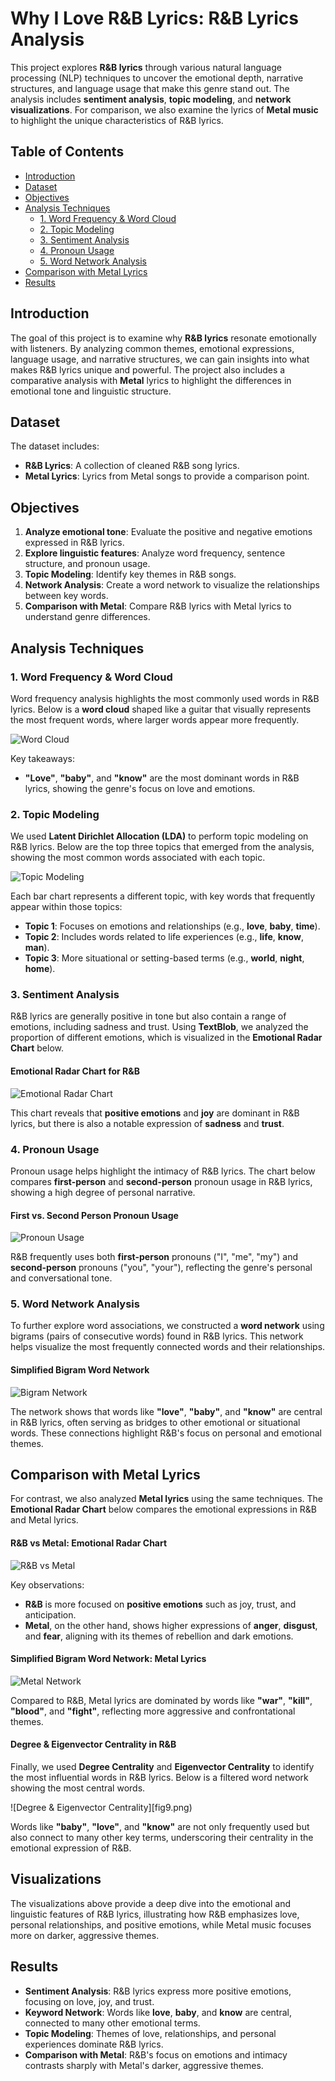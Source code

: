 # Why I Love R&B Lyrics: R&B Lyrics Analysis


This project explores **R&B lyrics** through various natural language processing (NLP) techniques to uncover the emotional depth, narrative structures, and language usage that make this genre stand out. The analysis includes **sentiment analysis**, **topic modeling**, and **network visualizations**. For comparison, we also examine the lyrics of **Metal music** to highlight the unique characteristics of R&B lyrics.

## Table of Contents
- [Introduction](#introduction)
- [Dataset](#dataset)
- [Objectives](#objectives)
- [Analysis Techniques](#analysis-techniques)
  - [1. Word Frequency & Word Cloud](#1-word-frequency--word-cloud)
  - [2. Topic Modeling](#2-topic-modeling)
  - [3. Sentiment Analysis](#3-sentiment-analysis)
  - [4. Pronoun Usage](#4-pronoun-usage)
  - [5. Word Network Analysis](#5-word-network-analysis)
- [Comparison with Metal Lyrics](#comparison-with-metal-lyrics)
- [Results](#results)

## Introduction
The goal of this project is to examine why **R&B lyrics** resonate emotionally with listeners. By analyzing common themes, emotional expressions, language usage, and narrative structures, we can gain insights into what makes R&B lyrics unique and powerful. The project also includes a comparative analysis with **Metal** lyrics to highlight the differences in emotional tone and linguistic structure.

## Dataset
The dataset includes:
- **R&B Lyrics**: A collection of cleaned R&B song lyrics.
- **Metal Lyrics**: Lyrics from Metal songs to provide a comparison point.

## Objectives
1. **Analyze emotional tone**: Evaluate the positive and negative emotions expressed in R&B lyrics.
2. **Explore linguistic features**: Analyze word frequency, sentence structure, and pronoun usage.
3. **Topic Modeling**: Identify key themes in R&B songs.
4. **Network Analysis**: Create a word network to visualize the relationships between key words.
5. **Comparison with Metal**: Compare R&B lyrics with Metal lyrics to understand genre differences.

## Analysis Techniques

### 1. Word Frequency & Word Cloud
Word frequency analysis highlights the most commonly used words in R&B lyrics. Below is a **word cloud** shaped like a guitar that visually represents the most frequent words, where larger words appear more frequently.

![Word Cloud](fig1.png)

Key takeaways:
- **"Love"**, **"baby"**, and **"know"** are the most dominant words in R&B lyrics, showing the genre's focus on love and emotions.

### 2. Topic Modeling
We used **Latent Dirichlet Allocation (LDA)** to perform topic modeling on R&B lyrics. Below are the top three topics that emerged from the analysis, showing the most common words associated with each topic.

![Topic Modeling](fig2.png)

Each bar chart represents a different topic, with key words that frequently appear within those topics:
- **Topic 1**: Focuses on emotions and relationships (e.g., **love**, **baby**, **time**).
- **Topic 2**: Includes words related to life experiences (e.g., **life**, **know**, **man**).
- **Topic 3**: More situational or setting-based terms (e.g., **world**, **night**, **home**).

### 3. Sentiment Analysis
R&B lyrics are generally positive in tone but also contain a range of emotions, including sadness and trust. Using **TextBlob**, we analyzed the proportion of different emotions, which is visualized in the **Emotional Radar Chart** below.

#### Emotional Radar Chart for R&B

![Emotional Radar Chart](fig3.png)

This chart reveals that **positive emotions** and **joy** are dominant in R&B lyrics, but there is also a notable expression of **sadness** and **trust**.

### 4. Pronoun Usage
Pronoun usage helps highlight the intimacy of R&B lyrics. The chart below compares **first-person** and **second-person** pronoun usage in R&B lyrics, showing a high degree of personal narrative. 

#### First vs. Second Person Pronoun Usage

![Pronoun Usage](fig6.png)

R&B frequently uses both **first-person** pronouns ("I", "me", "my") and **second-person** pronouns ("you", "your"), reflecting the genre's personal and conversational tone.

### 5. Word Network Analysis
To further explore word associations, we constructed a **word network** using bigrams (pairs of consecutive words) found in R&B lyrics. This network helps visualize the most frequently connected words and their relationships.

#### Simplified Bigram Word Network

![Bigram Network](fig7.png)

The network shows that words like **"love"**, **"baby"**, and **"know"** are central in R&B lyrics, often serving as bridges to other emotional or situational words. These connections highlight R&B's focus on personal and emotional themes.

## Comparison with Metal Lyrics
For contrast, we also analyzed **Metal lyrics** using the same techniques. The **Emotional Radar Chart** below compares the emotional expressions in R&B and Metal lyrics.

#### R&B vs Metal: Emotional Radar Chart

![R&B vs Metal](fig4.png)

Key observations:
- **R&B** is more focused on **positive emotions** such as joy, trust, and anticipation.
- **Metal**, on the other hand, shows higher expressions of **anger**, **disgust**, and **fear**, aligning with its themes of rebellion and dark emotions.

#### Simplified Bigram Word Network: Metal Lyrics

![Metal Network](fig8.png)

Compared to R&B, Metal lyrics are dominated by words like **"war"**, **"kill"**, **"blood"**, and **"fight"**, reflecting more aggressive and confrontational themes.

#### Degree & Eigenvector Centrality in R&B

Finally, we used **Degree Centrality** and **Eigenvector Centrality** to identify the most influential words in R&B lyrics. Below is a filtered word network showing the most central words.

![Degree & Eigenvector Centrality][fig9.png)

Words like **"baby"**, **"love"**, and **"know"** are not only frequently used but also connect to many other key terms, underscoring their centrality in the emotional expression of R&B.

## Visualizations
The visualizations above provide a deep dive into the emotional and linguistic features of R&B lyrics, illustrating how R&B emphasizes love, personal relationships, and positive emotions, while Metal music focuses more on darker, aggressive themes.

## Results
- **Sentiment Analysis**: R&B lyrics express more positive emotions, focusing on love, joy, and trust.
- **Keyword Network**: Words like **love**, **baby**, and **know** are central, connected to many other emotional terms.
- **Topic Modeling**: Themes of love, relationships, and personal experiences dominate R&B lyrics.
- **Comparison with Metal**: R&B's focus on emotions and intimacy contrasts sharply with Metal's darker, aggressive themes.


